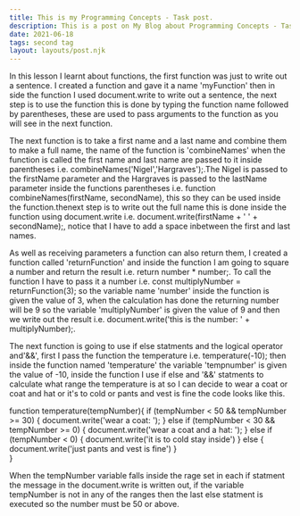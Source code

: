 ```yaml
---
title: This is my Programming Concepts - Task post.
description: This is a post on My Blog about Programming Concepts - Task.
date: 2021-06-18
tags: second tag
layout: layouts/post.njk
---
```

In this lesson I learnt about functions, the first function was just to write out a sentence. I created a function and gave it a name 'myFunction' then in side the function I used document.write to write out a sentence, the next step is to use the function this is done by typing the function name followed by parentheses, these are used to pass arguments to the function as you will see in the next function.

The next function is to take a first name and a last name and combine them to make a full name, the name of the function is 'combineNames' when the function is called the first name and last name are passed to it inside parentheses i.e. combineNames('Nigel','Hargraves');.The Nigel is passed to the firstName parameter and the Hargraves is passed to the lastName parameter inside the functions parentheses i.e. function combineNames(firstName, secondName), this so they can be used inside the function.thenext step is to write out the full name this is done inside the function using document.write i.e. document.write(firstName + ' ' + secondName);, notice that I have to add a space inbetween the first and last names.

As well as receiving parameters a function can also return them, I created a function called 'returnFunction' and inside the function I am going to square a number and return the result i.e. return number * number;. To call the function I have to pass it a number i.e. const multiplyNumber = returnFunction(3); so the variable name 'number' inside the function is given the value of 3, when the calculation has done the returning number will be 9 so the variable 'multiplyNumber' is given the value of 9 and then we write out the result i.e. document.write('this is the number: ' + multiplyNumber);.

The next function is going to use if else statments and the logical operator and'&&', first I pass the function the temperature i.e. temperature(-10); then inside the function named 'temperature' the variable 'tempnumber' is given the value of -10, inside the function I use if else and '&&' statments to calculate what range the temperature is at so I can decide to wear a coat or coat and hat or it's to cold or pants and vest is fine the code looks like this. 

function temperature(tempNumber){
  if (tempNumber < 50 && tempNumber >= 30)  {
    document.write('wear a coat: ');
  } else if (tempNumber < 30 && tempNumber >= 0) {
    document.write('wear a coat and a hat: ');
  }  else if (tempNumber < 0) {
    document.write('it is to cold stay inside') 
  } else {
    document.write('just pants and vest is fine')
  }  
} 

When the tempNumber variable falls inside the rage set in each if statment the message in the document.write is written out, if the variable tempNumber is not in any of the ranges then the last else statment is executed so the number must be 50 or above.